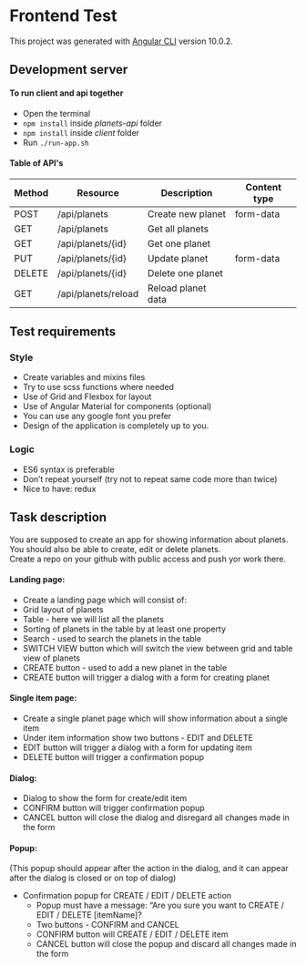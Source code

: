 # Frontend Test

This project was generated with [Angular CLI](https://github.com/angular/angular-cli) version 10.0.2.

## Development server

#### To run client and api together

- Open the terminal
- `npm install` inside _planets-api_ folder
- `npm install` inside _client_ folder
- Run `./run-app.sh`

#### Table of API's

| Method | Resource | Description | Content type |
| ------ | ------ | ------ | ------ |
| POST |  /api/planets | Create new planet | form-data
| GET |   /api/planets | Get all planets |
| GET |   /api/planets/{id} | Get one planet |
| PUT |   /api/planets/{id} | Update planet | form-data
| DELETE | /api/planets/{id} | Delete one planet |
| GET |   /api/planets/reload | Reload planet data |

## Test requirements

### Style

- Create variables and mixins files
- Try to use scss functions where needed
- Use of Grid and Flexbox for layout
- Use of Angular Material for components (optional)
- You can use any google font you prefer
- Design of the application is completely up to you.

### Logic

- ES6 syntax is preferable
- Don’t repeat yourself (try not to repeat same code more than twice)
- Nice to have: redux

## Task description

You are supposed to create an app for showing information about planets. 
You should also be able to create, edit or delete planets. <br>
Create a repo on your github with public access and push yor work there.

#### Landing page:

  - Create a landing page which will consist of:
  - Grid layout of planets
  - Table - here we will list all the planets
  - Sorting of planets in the table by at least one property
  - Search - used to search the planets in the table
  - SWITCH VIEW button which will switch the view between grid and table view of planets
  - CREATE button - used to add a new planet in the table
  - CREATE button will trigger a dialog with a form for creating planet

#### Single item page:

  - Create a single planet page which will show information about a single item
  - Under item information show two buttons - EDIT and DELETE
  - EDIT button will trigger a dialog with a form for updating item
  - DELETE button will trigger a confirmation popup

#### Dialog:

  - Dialog to show the form for create/edit item
  - CONFIRM button will trigger confirmation popup
  - CANCEL button will close the dialog and disregard all changes made in the form

#### Popup:

(This popup should appear after the action in the dialog, and it can appear after the dialog is closed or on top of dialog)

- Confirmation popup for CREATE / EDIT / DELETE action
  - Popup must have a message:
    “Are you sure you want to CREATE / EDIT / DELETE [itemName]?
  - Two buttons - CONFIRM and CANCEL
  - CONFIRM button will CREATE / EDIT / DELETE item
  - CANCEL button will close the popup and discard all changes made in the form
